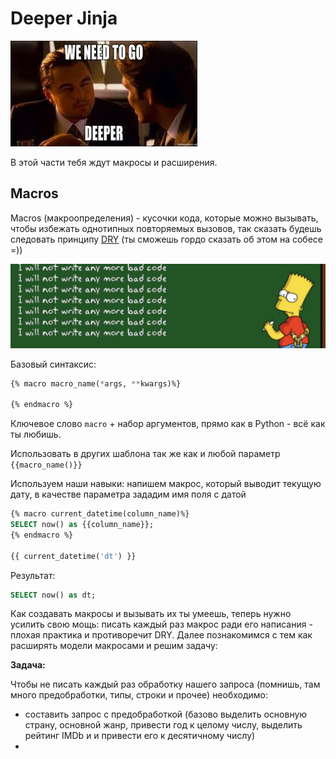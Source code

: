 # Deeper Jinja

![deeper.jpeg](img%2Fdeeper.jpeg)

В этой части тебя ждут макросы и расширения.

## Macros

Macros (макроопределения) - кусочки кода, которые можно вызывать, чтобы избежать однотипных повторяемых вызовов, так сказать будешь следовать 
принципу [DRY](https://ru.wikipedia.org/wiki/Don’t_repeat_yourself) (ты сможешь гордо сказать об этом на собесе =))

![dry.png](img%2Fdry.png)


Базовый синтаксис:

```sql
{% macro macro_name(*args, **kwargs)%}

{% endmacro %}
```

Ключевое слово `macro` +  набор аргументов, прямо как в Python - всё как ты любишь.

Использовать в других шаблона так же как и любой параметр `{{macro_name()}}`

Используем наши навыки: напишем макрос, который выводит текущую дату, в качестве параметра зададим имя поля с датой

```sql
{% macro current_datetime(column_name)%}
SELECT now() as {{column_name}};
{% endmacro %}

{{ current_datetime('dt') }}
```

Результат:

```sql
SELECT now() as dt;
```

Как создавать макросы и вызывать их ты умеешь, теперь нужно усилить свою мощь: писать каждый раз макрос ради его написания - плохая практика и противоречит DRY.
Далее познакомимся с тем как расширять модели макросами и решим задачу:

**Задача:**

Чтобы не писать каждый раз обработку нашего запроса (помнишь, там много предобработки, типы, строки и прочее) необходимо:
- составить запрос с предобработкой (базово выделить основную страну, основной жанр, привести год к целому числу, выделить рейтинг IMDb и и привести его к десятичному числу)
- 